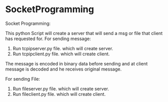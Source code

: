 # SocketProgramming
Socket Programming:

This python Script will create a server that will send a msg or file that client has requested for.
For sending message:
1. Run tcpipserver.py file.
    which will create server.
2. Run tcpipclient.py file.
    which will create client.
    
The message is encoded in binary data before sending and at client message is decoded and he receives original message.

For sending File:
1. Run fileserver.py file.
    which will create server.
2. Run fileclient.py file.
    which will create client.

